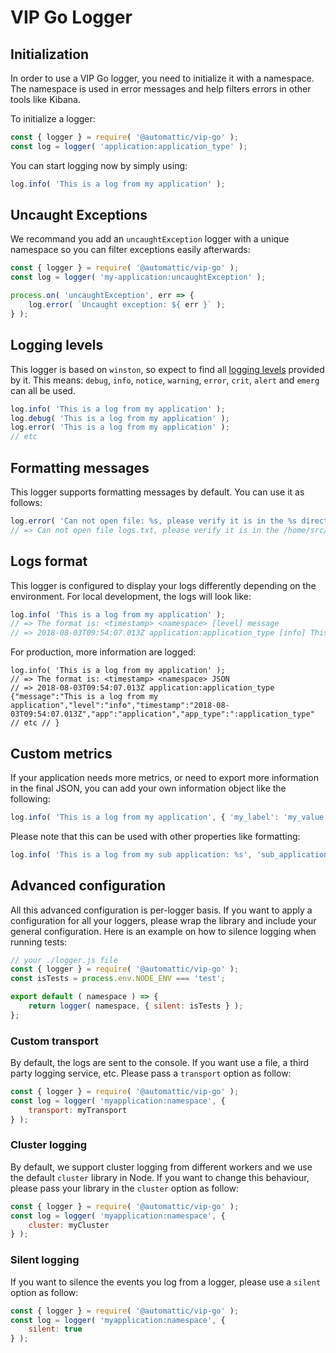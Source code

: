 # VIP Go Logger

## Initialization
In order to use a VIP Go logger, you need to initialize it with a namespace. The namespace is used in error messages and help filters errors in other tools like Kibana.

To initialize a logger:
``` js
const { logger } = require( '@automattic/vip-go' );
const log = logger( 'application:application_type' );
```

You can start logging now by simply using:
``` js
log.info( 'This is a log from my application' );
```

## Uncaught Exceptions

We recommand you add an `uncaughtException` logger with a unique namespace so you can filter exceptions easily afterwards:

``` js
const { logger } = require( '@automattic/vip-go' );
const log = logger( 'my-application:uncaughtException' );

process.on( 'uncaughtException', err => {
	log.error( `Uncaught exception: ${ err }` );
} );
```

## Logging levels
This logger is based on `winston`, so expect to find all [logging levels](https://github.com/winstonjs/winston#logging-levels) provided by it. This means: `debug`, `info`, `notice`, `warning`, `error`, `crit`, `alert` and `emerg` can all be used.

``` js
log.info( 'This is a log from my application' );
log.debug( 'This is a log from my application' );
log.error( 'This is a log from my application' );
// etc
```

## Formatting messages
This logger supports formatting messages by default. You can use it as follows:
``` js
log.error( 'Can not open file: %s, please verify it is in the %s directory', 'logs.txt', '/home/src/' );
// => Can not open file logs.txt, please verify it is in the /home/src/ directory
```

## Logs format
This logger is configured to display your logs differently depending on the environment. For local development, the logs will look like:
``` js
log.info( 'This is a log from my application' );
// => The format is: <timestamp> <namespace> [level] message
// => 2018-08-03T09:54:07.013Z application:application_type [info] This is a log from my application
```
For production, more information are logged:
```
log.info( 'This is a log from my application' );
// => The format is: <timestamp> <namespace> JSON
// => 2018-08-03T09:54:07.013Z application:application_type {"message":"This is a log from my application","level":"info","timestamp":"2018-08-03T09:54:07.013Z","app":"application","app_type":":application_type" // etc // }
```
## Custom metrics
If your application needs more metrics, or need to export more information in the final JSON, you can add your own information object like the following:
``` js
log.info( 'This is a log from my application', { 'my_label': 'my_value' } );
```
Please note that this can be used with other properties like formatting:
``` js
log.info( 'This is a log from my sub application: %s', 'sub_application', { 'my_label': 'my_value' } );
```

## Advanced configuration
All this advanced configuration is per-logger basis. If you want to apply a configuration for all your loggers, please wrap the library and include your general configuration. Here is an example on how to silence logging when running tests:

``` js
// your ./logger.js file
const { logger } = require( '@automattic/vip-go' );
const isTests = process.env.NODE_ENV === 'test';

export default ( namespace ) => {
	return logger( namespace, { silent: isTests } );
};
```

### Custom transport
By default, the logs are sent to the console. If you want use a file, a third party logging service, etc. Please pass a `transport` option as follow:

``` js
const { logger } = require( '@automattic/vip-go' );
const log = logger( 'myapplication:namespace', {
	transport: myTransport
} );
```

### Cluster logging
By default, we support cluster logging from different workers and we use the default `cluster` library in Node. If you want to change this behaviour, please pass your library in the `cluster` option as follow:

``` js
const { logger } = require( '@automattic/vip-go' );
const log = logger( 'myapplication:namespace', {
	cluster: myCluster
} );
```

### Silent logging
If you want to silence the events you log from a logger, please use a `silent` option as follow:

``` js
const { logger } = require( '@automattic/vip-go' );
const log = logger( 'myapplication:namespace', {
	silent: true
} );
```
